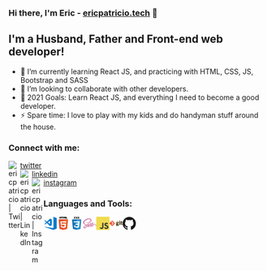 
### Hi there, I'm Eric - [ericpatricio.tech](https://ericpatricio.tech/) 👋

## I'm a Husband, Father and Front-end web developer!
- 🌱 I’m currently learning React JS, and practicing with HTML, CSS, JS, Bootstrap and SASS
- 👯 I’m looking to collaborate with other developers.
- 🥅 2021 Goals: Learn React JS, and everything I need to become a good developer.
- ⚡ Spare time: I love to play with my kids and do handyman stuff around the house.

### Connect with me:
<img align="left" alt="ericpatricio | Twitter" width="23px" src="https://cdn.jsdelivr.net/npm/simple-icons@v3/icons/twitter.svg" /> [twitter](https://twitter.com)
<br />
<img align="left" alt="ericpatricio | LinkedIn" width="23px" src="https://cdn.jsdelivr.net/npm/simple-icons@v3/icons/linkedin.svg" /> [linkedin](https://www.linkedin.com)
<br />
<img align="left" alt="ericpatricio | Instagram" width="23px" src="https://cdn.jsdelivr.net/npm/simple-icons@v3/icons/instagram.svg" /> [instagram](https://www.instagram.com)
<br />

### Languages and Tools:
<img align="left" alt="Visual Studio Code" width="26px" src="https://raw.githubusercontent.com/github/explore/80688e429a7d4ef2fca1e82350fe8e3517d3494d/topics/visual-studio-code/visual-studio-code.png" />
<img align="left" alt="HTML5" width="26px" src="https://raw.githubusercontent.com/github/explore/80688e429a7d4ef2fca1e82350fe8e3517d3494d/topics/html/html.png" />
<img align="left" alt="CSS3" width="26px" src="https://raw.githubusercontent.com/github/explore/80688e429a7d4ef2fca1e82350fe8e3517d3494d/topics/css/css.png" />
<img align="left" alt="Sass" width="26px" src="https://raw.githubusercontent.com/github/explore/80688e429a7d4ef2fca1e82350fe8e3517d3494d/topics/sass/sass.png" />
<img align="left" alt="JavaScript" width="26px" src="https://raw.githubusercontent.com/github/explore/80688e429a7d4ef2fca1e82350fe8e3517d3494d/topics/javascript/javascript.png" />
<img align="left" alt="Git" width="26px" src="https://raw.githubusercontent.com/github/explore/80688e429a7d4ef2fca1e82350fe8e3517d3494d/topics/git/git.png" />
<img align="left" alt="GitHub" width="26px" src="https://raw.githubusercontent.com/github/explore/78df643247d429f6cc873026c0622819ad797942/topics/github/github.png" />

<br />
<br />
